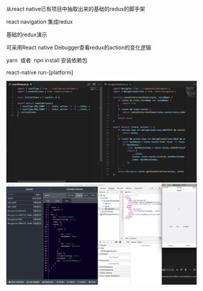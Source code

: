 从react native已有项目中抽取出来的基础的redux的脚手架

react navigation 集成redux

基础的redux演示

可采用React native Debugger查看redux的action的变化逻辑


yarn  或者  npn install 安装依赖包

react-native run-[platform]

![](./display/1.png)
![](./display/2.png)
